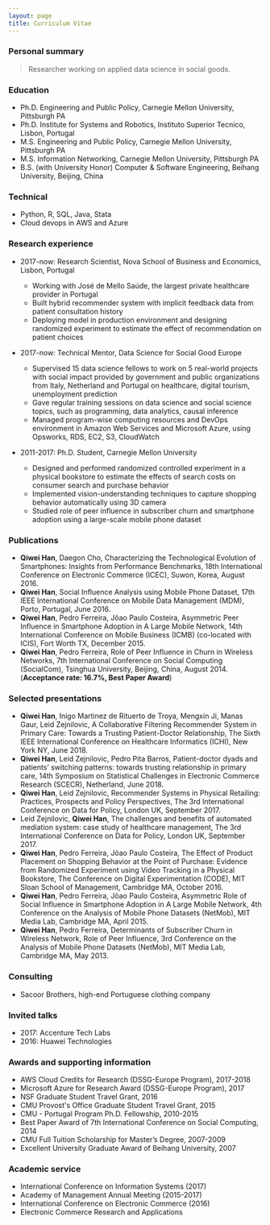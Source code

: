 ```yaml
---
layout: page
title: Curriculum Vitae
---
```


### Personal summary

> Researcher working on applied data science in social goods. 

### Education 
- Ph.D. Engineering and Public Policy, Carnegie Mellon University, Pittsburgh PA
- Ph.D. Institute for Systems and Robotics, Instituto Superior Tecnico, Lisbon, Portugal
- M.S. Engineering and Public Policy, Carnegie Mellon University, Pittsburgh PA
- M.S. Information Networking, Carnegie Mellon University, Pittsburgh PA
- B.S. (with University Honor) Computer & Software Engineering, Beihang University, Beijing, China

### Technical

- Python, R, SQL, Java, Stata
- Cloud devops in AWS and Azure

### Research experience 

- 2017-now: Research Scientist, Nova School of Business and Economics, Lisbon, Portugal
    - Working with José de Mello Saúde, the largest private healthcare provider in Portugal
    - Built hybrid recommender system with implicit feedback data from patient consultation history  
    - Deploying model in production environment and designing randomized experiment to estimate the effect of recommendation on patient choices

- 2017-now: Technical Mentor, Data Science for Social Good Europe
    - Supervised 15 data science fellows to work on 5 real-world projects with social impact provided by government and public organizations from Italy, Netherland and Portugal on healthcare, digital tourism, unemployment prediction 
    - Gave regular training sessions on data science and social science topics, such as programming, data analytics, causal inference
    - Managed program-wise computing resources and DevOps environment in Amazon Web Services and Microsoft Azure, using Opsworks, RDS, EC2, S3, CloudWatch

- 2011-2017: Ph.D. Student, Carnegie Mellon University
    - Designed and performed randomized controlled experiment in a physical bookstore to estimate the effects of search costs on consumer search and purchase behavior
    - Implemented vision-understanding techniques to capture shopping behavior automatically using 3D camera
    - Studied role of peer influence in subscriber churn and smartphone adoption using a large-scale mobile phone dataset

### Publications

- **Qiwei Han**, Daegon Cho, Characterizing the Technological Evolution of Smartphones: Insights from Performance Benchmarks, 18th International Conference on Electronic Commerce (ICEC), Suwon, Korea, August 2016. 
- **Qiwei Han**, Social Influence Analysis using Mobile Phone Dataset, 17th IEEE International Conference on Mobile Data Management (MDM), Porto, Portugal, June 2016.
- **Qiwei Han**, Pedro Ferreira, Jõao Paulo Costeira, Asymmetric Peer Influence in Smartphone Adoption in A Large Mobile Network, 14th International Conference on Mobile Business (ICMB) (co-located with ICIS), Fort Worth TX, December 2015.
- **Qiwei Han**, Pedro Ferreira, Role of Peer Influence in Churn in Wireless Networks, 7th International Conference on Social Computing (SocialCom), Tsinghua University, Beijing, China, August 2014. (**Acceptance rate: 16.7%, Best Paper Award**) 


### Selected presentations

- **Qiwei Han**, Inigo Martinez de Rituerto de Troya, Mengxin Ji, Manas Gaur, Leid Zejnilovic, A Collaborative Filtering Recommender System in Primary Care: Towards a Trusting Patient-Doctor Relationship, The Sixth IEEE International Conference on Healthcare Informatics (ICHI), New York NY, June 2018.
- **Qiwei Han**, Leid Zejnilovic, Pedro Pita Barros, Patient-doctor dyads and patients’ switching patterns: towards trusting relationship in primary care, 14th Symposium on Statistical Challenges in Electronic Commerce Research (SCECR), Netherland, June 2018.
- **Qiwei Han**, Leid Zejnilovic, Recommender Systems in Physical Retailing: Practices, Prospects and Policy Perspectives, The 3rd International Conference on Data for Policy, London UK, September 2017.
- Leid Zejnilovic, **Qiwei Han**, The challenges and benefits of automated mediation system: case study of healthcare management, The 3rd International Conference on Data for Policy, London UK, September 2017.
- **Qiwei Han**, Pedro Ferreira, Jõao Paulo Costeira, The Effect of Product Placement on Shopping Behavior at the Point of Purchase: Evidence from Randomized Experiment using Video Tracking in a Physical Bookstore, The Conference on Digital Experimentation (CODE), MIT Sloan School of Management, Cambridge MA, October 2016.
- **Qiwei Han**, Pedro Ferreira, Jõao Paulo Costeira, Asymmetric Role of Social Influence in Smartphone Adoption in A Large Mobile Network, 4th Conference on the Analysis of Mobile Phone Datasets (NetMob), MIT Media Lab, Cambridge MA, April 2015.
- **Qiwei Han**, Pedro Ferreira, Determinants of Subscriber Churn in Wireless Network, Role of Peer Influence, 3rd Conference on the Analysis of Mobile Phone Datasets (NetMob), MIT Media Lab, Cambridge MA, May 2013.

### Consulting
- Sacoor Brothers, high-end Portuguese clothing company

### Invited talks
- 2017: Accenture Tech Labs
- 2016: Huawei Technologies

### Awards and supporting information


- AWS Cloud Credits for Research (DSSG-Europe Program), 2017-2018
- Microsoft Azure for Research Award (DSSG-Europe Program), 2017
- NSF Graduate Student Travel Grant, 2016
- CMU Provost's Office Graduate Student Travel Grant, 2015
- CMU - Portugal Program Ph.D. Fellowship, 2010-2015
- Best Paper Award of 7th International Conference on Social Computing, 2014
- CMU Full Tuition Scholarship for Master’s Degree, 2007-2009
- Excellent University Graduate Award of Beihang University, 2007

### Academic service

- International Conference on Information Systems (2017)
- Academy of Management Annual Meeting (2015-2017)
- International Conference on Electronic Commerce (2016)
- Electronic Commerce Research and Applications